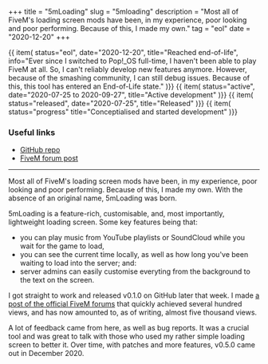 +++
title = "5mLoading"
slug = "5mloading"
description = "Most all of FiveM's loading screen mods have been, in my experience, poor looking and poor performing. Because of this, I made my own."
tag = "eol"
date = "2020-12-20"
+++

<section id="timeline">
  {{ item(
    status="eol",
    date="2020-12-20",
    title="Reached end-of-life",
    info="Ever since I switched to Pop!_OS full-time, I haven't been able to play FiveM at all. So, I can't reliably develop new features anymore. However, because of the smashing community, I can still debug issues. Because of this, this tool has entered an End-of-Life state."
  )}}
  {{ item(
    status="active",
    date="2020-07-25 to 2020-09-27",
    title="Active development"
  )}}
  {{ item(
    status="released",
    date="2020-07-25",
    title="Released"
  )}}
  {{ item(
    status="progress"
    title="Conceptialised and started development"
  )}}
</section>

### Useful links
- [GitHub repo](https://github.com/doamatto/5m_loading)
- [FiveM forum post](https://forum.cfx.re/t/release-5mloading-yet-another-loading-screen/1459768)

---

Most all of FiveM's loading screen mods have been, in my experience, poor looking and poor performing. Because of this, I made my own. With the absence of an original name, 5mLoading was born.

5mLoading is a feature-rich, customisable, and, most importantly, lightweight loading screen. Some key features being that:
- you can play music from YouTube playlists or SoundCloud while you wait for the game to load,
- you can see the current time locally, as well as how long you've been waiting to load into the server; and:
- server admins can easily customise everyting from the background to the text on the screen.

I got straight to work and released v0.1.0 on GitHub later that week. I made [a post of the official FiveM forums](https://forum.cfx.re/t/release-5mloading-yet-another-loading-screen/1459768) that quickly achieved several hundred views, and has now amounted to, as of writing, almost five thousand views.

A lot of feedback came from here, as well as bug reports. It was a crucial tool and was great to talk with those who used my rather simple loading screen to better it. Over time, with patches and more features, v0.5.0 came out in December 2020.
